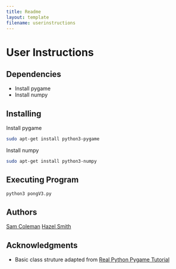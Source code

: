 ```yaml
---
title: Readme
layout: template
filename: userinstructions
---
```


# User Instructions     


## Dependencies
* Install pygame
* Install numpy

## Installing
Install pygame
```bash
sudo apt-get install python3-pygame
```
Install numpy
```bash
sudo apt-get install python3-numpy
```

## Executing Program
```bash
python3 pongV3.py
```

## Authors
[Sam Coleman](https://github.com/sam-coleman)
[Hazel Smith](https://github.com/Winterbl00m)

## Acknowledgments
* Basic class struture adapted from [Real Python Pygame Tutorial](https://realpython.com/pygame-a-primer/)
